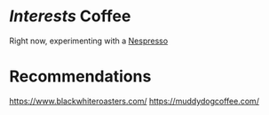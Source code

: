 # *Interests* Coffee

Right now, experimenting with a [Nespresso](./e9d44187-ead7-4c48-b523-eacb68cf47aa.md)

# Recommendations
https://www.blackwhiteroasters.com/
https://muddydogcoffee.com/
